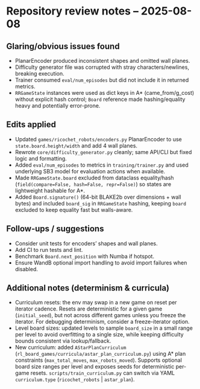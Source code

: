 # Repository review notes – 2025-08-08

## Glaring/obvious issues found
- PlanarEncoder produced inconsistent shapes and omitted wall planes.
- Difficulty generator file was corrupted with stray characters/newlines, breaking execution.
- Trainer consumed `eval/num_episodes` but did not include it in returned metrics.
- `RRGameState` instances were used as dict keys in A* (came_from/g_cost) without explicit hash control; `Board` reference made hashing/equality heavy and potentially error-prone.

## Edits applied
- Updated `games/ricochet_robots/encoders.py` PlanarEncoder to use `state.board.height/width` and add 4 wall planes.
- Rewrote `core/difficulty_generator.py` cleanly; same API/CLI but fixed logic and formatting.
- Added `eval/num_episodes` to metrics in `training/trainer.py` and used underlying SB3 model for evaluation actions when available.
- Made `RRGameState.board` excluded from dataclass equality/hash (`field(compare=False, hash=False, repr=False)`) so states are lightweight hashable for A*.
- Added `Board.signature()` (64-bit BLAKE2b over dimensions + wall bytes) and included `board_sig` in `RRGameState` hashing, keeping `board` excluded to keep equality fast but walls-aware.

## Follow-ups / suggestions
- Consider unit tests for encoders’ shapes and wall planes.
- Add CI to run tests and lint.
- Benchmark `Board.next_position` with Numba if hotspot.
- Ensure WandB optional import handling to avoid import failures when disabled. 

## Additional notes (determinism & curricula)
- Curriculum resets: the env may swap in a new game on reset per iterator cadence. Resets are deterministic for a given game (`initial_seed`), but not across different games unless you freeze the iterator. For debugging determinism, consider a freeze-iterator option.
- Level board sizes: updated levels to sample `board_size` in a small range per level to avoid overfitting to a single size, while keeping difficulty bounds consistent via lookup/fallback.
- New curriculum: added `AStarPlanCurriculum` (`rl_board_games/curricula/astar_plan_curriculum.py`) using A* plan constraints (`max_total_moves`, `max_robots_moved`). Supports optional board size ranges per level and exposes seeds for deterministic per-game resets. `scripts/train_curriculum.py` can switch via YAML `curriculum.type` (`ricochet_robots` | `astar_plan`). 